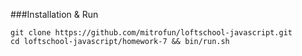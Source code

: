 ###Installation & Run

```
git clone https://github.com/mitrofun/loftschool-javascript.git
cd loftschool-javascript/homework-7 && bin/run.sh
```